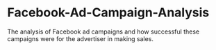 # Facebook-Ad-Campaign-Analysis
The analysis of Facebook ad campaigns and how successful these campaigns were for the advertiser in making sales.
